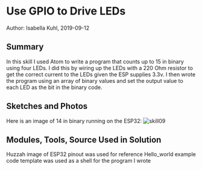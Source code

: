 # Use GPIO to Drive LEDs

Author: Isabella Kuhl, 2019-09-12

## Summary
In this skill I used Atom to write a program that counts up to 15 in binary using four LEDs. I did this by wiring up the LEDs with a 220 Ohm resistor to get the correct current to the LEDs given the ESP supplies 3.3v. I then wrote the program using an array of binary values and set the output value to each LED as the bit in the binary code.

## Sketches and Photos
Here is an image of 14 in binary running on the ESP32:
![skill09](https://github.com/BU-EC444/Kuhl-Isabella/blob/master/skills/cluster-1-clock/09-gpio/images/skill09.jpg)

## Modules, Tools, Source Used in Solution
Huzzah image of ESP32 pinout was used for reference
Hello_world example code template was used as a shell for the program I wrote
